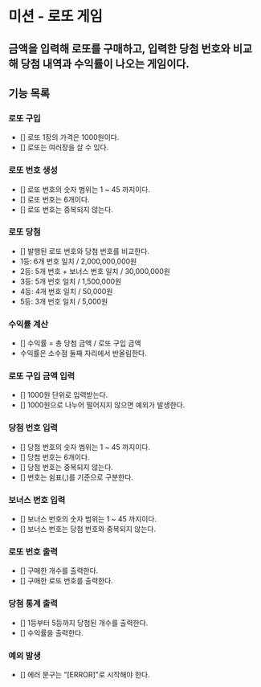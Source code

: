 # 미션 - 로또 게임
금액을 입력해 로또를 구매하고, 입력한 당첨 번호와 비교해 당첨 내역과 수익률이 나오는 게임이다.
---
## 기능 목록

### 로또 구입
- [] 로또 1장의 가격은 1000원이다.
- [] 로또는 여러장을 살 수 있다.
### 로또 번호 생성
- [] 로또 번호의 숫자 범위는 1 ~ 45 까지이다.
- [] 로또 번호는 6개이다.
- [] 로또 번호는 중복되지 않는다.
### 로또 당첨
- [] 발행된 로또 번호와 당첨 번호를 비교한다.
- 1등: 6개 번호 일치 / 2,000,000,000원
- 2등: 5개 번호 + 보너스 번호 일치 / 30,000,000원
- 3등: 5개 번호 일치 / 1,500,000원
- 4등: 4개 번호 일치 / 50,000원
- 5등: 3개 번호 일치 / 5,000원
### 수익률 계산
- [] 수익률 = 총 당첨 금액 / 로또 구입 금액
- 수익률은 소수점 둘째 자리에서 반올림한다.
### 로또 구입 금액 입력
- [] 1000원 단위로 입력받는다.
- [] 1000원으로 나누어 떨어지지 않으면 예외가 발생한다.
### 당첨 번호 입력
- [] 당첨 번호의 숫자 범위는 1 ~ 45 까지이다.
- [] 당첨 번호는 6개이다.
- [] 당첨 번호는 중복되지 않는다.
- [] 번호는 쉼표(,)를 기준으로 구분한다.
### 보너스 번호 입력
- [] 보너스 번호의 숫자 범위는 1 ~ 45 까지이다.
- [] 보너스 번호는 당첨 번호와 중복되지 않는다.
### 로또 번호 출력
- [] 구매한 개수를 출력한다.
- [] 구매한 로또 번호를 출력한다.
### 당첨 통계 출력
- [] 1등부터 5등까지 당첨된 개수를 출력한다.
- [] 수익률을 출력한다.
### 예외 발생
- [] 에러 문구는 "[ERROR]"로 시작해야 한다.

